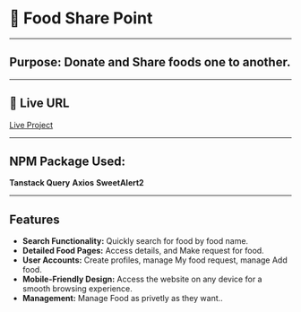 # 🌟 Food Share Point

---
## Purpose: Donate and Share foods one to another.
---

## 🔗 **Live URL**
[Live Project](https://mshohagdev-food-share-point.netlify.app/)

---

## NPM Package Used:
**Tanstack Query**
**Axios**
**SweetAlert2**

---

## Features

- **Search Functionality:** Quickly search for food by food name.
- **Detailed Food Pages:** Access details, and Make request for food.
- **User Accounts:** Create profiles, manage My food request, manage Add food.
- **Mobile-Friendly Design:** Access the website on any device for a smooth browsing experience.
- **Management:** Manage Food as privetly as they want..

